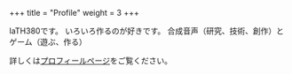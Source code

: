 +++
title = "Profile"
weight = 3
+++

laTH380です。
いろいろ作るのが好きです。
合成音声（研究、技術、創作）とゲーム（遊ぶ、作る）

詳しくは[プロフィールページ](/profile)をご覧ください。

